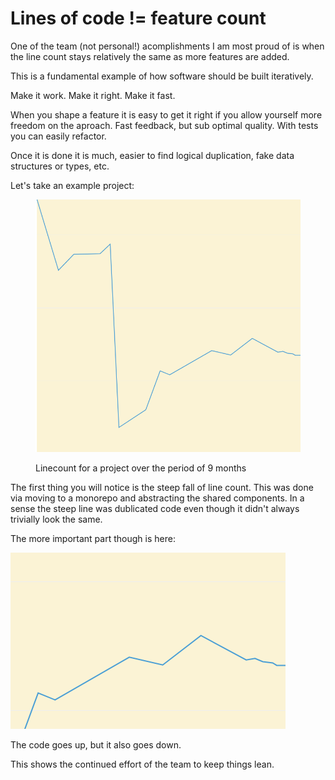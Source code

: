# Lines of code != feature count

One of the team (not personal!) acomplishments I am most proud of is when the line count stays relatively the same as more features are added.



This is a fundamental example of how software should be built iteratively.

Make it work. Make it right. Make it fast.

When you shape a feature it is easy to get it right if you allow yourself more freedom on the aproach. Fast feedback, but sub optimal quality. With tests you can easily refactor.

Once it is done it is much, easier to find logical duplication, fake data structures or types, etc.



Let's take an example project:

<figure><img src="../.gitbook/assets/image (1).png" alt=""><figcaption><p>Linecount for a project over the period of 9 months</p></figcaption></figure>

The first thing you will notice is the steep fall of line count. This was done via moving to a monorepo and abstracting the shared components. In a sense the steep line was dublicated code even though it didn't always trivially look the same.

The more important part though is here:

![](<../.gitbook/assets/image (5).png>)

The code goes up, but it also goes down.

This shows the continued effort of the team to keep things lean.

